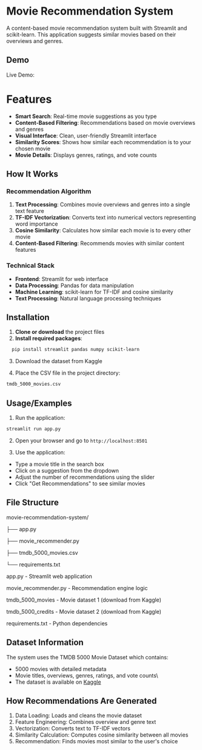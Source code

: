 
# Movie Recommendation System

A content-based movie recommendation system built with Streamlit and scikit-learn. This application suggests similar movies based on their overviews and genres.




## Demo

Live Demo: []()
# Features

- **Smart Search**: Real-time movie suggestions as you type
- **Content-Based Filtering**: Recommendations based on movie overviews and genres
- **Visual Interface**: Clean, user-friendly Streamlit interface
- **Similarity Scores**: Shows how similar each recommendation is to your chosen movie
- **Movie Details**: Displays genres, ratings, and vote counts




## How It Works

### Recommendation Algorithm
1. **Text Processing**: Combines movie overviews and genres into a single text feature
2. **TF-IDF Vectorization**: Converts text into numerical vectors representing word importance
3. **Cosine Similarity**: Calculates how similar each movie is to every other movie
4. **Content-Based Filtering**: Recommends movies with similar content features

### Technical Stack
- **Frontend**: Streamlit for web interface
- **Data Processing**: Pandas for data manipulation
- **Machine Learning**: scikit-learn for TF-IDF and cosine similarity
- **Text Processing**: Natural language processing techniques
## Installation

1. **Clone or download** the project files
2. **Install required packages**:
   
```bash
  pip install streamlit pandas numpy scikit-learn
```

3. Download the dataset from Kaggle

4. Place the CSV file in the project directory:
```bash
tmdb_5000_movies.csv
```
## Usage/Examples

1. Run the application:
```bash
streamlit run app.py
```

2. Open your browser and go to ```http://localhost:8501```

3. Use the application:
- Type a movie title in the search box
- Click on a suggestion from the dropdown
- Adjust the number of recommendations using the slider
- Click "Get Recommendations" to see similar movies
## File Structure

movie-recommendation-system/

├── app.py

├── movie_recommender.py

├── tmdb_5000_movies.csv

└── requirements.txt

app.py - Streamlit web application

movie_recommender.py - Recommendation engine logic

tmdb_5000_movies - Movie dataset 1 (download from Kaggle)

tmdb_5000_credits - Movie dataset 2 (download from Kaggle)

requirements.txt - Python dependencies
## Dataset Information

The system uses the TMDB 5000 Movie Dataset which contains:
- 5000 movies with detailed metadata
- Movie titles, overviews, genres, ratings, and vote counts\
- The dataset is available on [Kaggle](https://www.kaggle.com/datasets/tmdb/tmdb-movie-metadata)
## How Recommendations Are Generated

1. Data Loading: Loads and cleans the movie dataset
2. Feature Engineering: Combines overview and genre text
3. Vectorization: Converts text to TF-IDF vectors
4. Similarity Calculation: Computes cosine similarity between all movies
5. Recommendation: Finds movies most similar to the user's choice